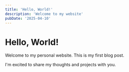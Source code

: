 ```yaml
---
title: 'Hello, World!'
description: 'Welcome to my website'
pubDate: '2025-04-10'
---
```


# Hello, World!

Welcome to my personal website. This is my first blog post.

I'm excited to share my thoughts and projects with you.
